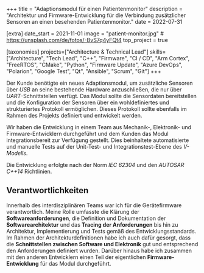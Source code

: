 +++
title = "Adaptionsmodul für einen Patientenmonitor"
description = "Architektur und Firmware-Entwicklung für die Verbindung zusätzlicher Sensoren an einen besehenden Patientenmonitor."
date = 2022-07-31

[extra]
date_start = 2021-11-01
image = "patient-monitor.jpg" # https://unsplash.com/de/fotos/-BvS7q4yFQt4
top_project = true

[taxonomies]
projects=["Architecture & Technical Lead"]
skills=["Architecture", "Tech Lead", "C++", "Firmware",  "CI / CD", "Arm Cortex", "FreeRTOS", "CMake", "Python", "Firmware Update", "Azure DevOps", "Polarion", "Google Test", "Qt", "Ansible", "Scrum", "Git"]
+++

Der Kunde benötigte ein neues Adaptionsmodul, um zusätzliche Sensoren über *USB* an seine bestehende Hardware anzuschließen, die nur über  *UART*-Schnittstellen verfügt. Das Modul sollte die Sensordaten bereitstellen und die Konfiguration der Sensoren über ein wohldefiniertes und strukturiertes Protokoll ermöglichen. Dieses Protokoll sollte ebenfalls im Rahmen des Projekts definiert und entwickelt werden.

Wir haben die Entwicklung in einem Team aus Mechanik-, Elektronik- und Firmware-Entwicklern durchgeführt und dem Kunden das Modul integrationsbereit zur Verfügung gestellt. Dies beinhaltete automatisierte und manuelle Tests auf der Unit-Test- und Integrationstest-Ebene des *V-Modells*.

Die Entwicklung erfolgte nach der Norm *IEC 62304* und den *AUTOSAR C++14* Richtlinien.

## Verantwortlichkeiten

Innerhalb des interdisziplinären Teams war ich für die Gerätefirmware verantwortlich. Meine Rolle umfasste die Klärung der **Softwareanforderungen**, die Definition und Dokumentation der **Softwarearchitektur** und das **Tracing der Anforderungen** bis hin zu Architektur, Implementierung und Tests gemäß des Entwicklungsstandards. Im Rahmen der Architekturdefinitionen habe ich auch dafür gesorgt, dass die **Schnittstellen zwischen Software und Elektronik** gut und entsprechend den Anforderungen definiert wurden. Darüber hinaus habe ich zusammen mit den anderen Entwicklern einen Teil der eigentlichen **Firmware-Entwicklung** für das Modul durchgeführt.
